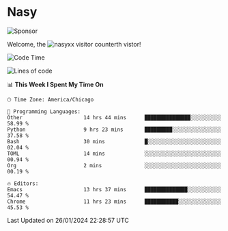 # Nasy

<!--
<p align="center">
<img height="200" src="https://github-readme-stats.vercel.app/api?username=nasyxx&count_private=true&show_icons=true&theme=dracula&include_all_commits=true"/>
<img height="200" src="https://github-readme-stats.vercel.app/api/top-langs/?username=nasyxx&theme=dracula&hide=html,jupyter+notebook&count_private=true&show_icons=true"/>
</p>

  
----------------
-->

![Sponsor](https://img.shields.io/static/v1.svg?label=Sponsor&message=%E2%9D%A4&logo=GitHub&style=flat&color=pink)
 
Welcome, the ![nasyxx visitor counter](https://count.getloli.com/get/@nasyxx?theme=rule34)th vistor!
 
<!--START_SECTION:waka-->
![Code Time](http://img.shields.io/badge/Code%20Time-4%2C266%20hrs%2040%20mins-blue)

![Lines of code](https://img.shields.io/badge/From%20Hello%20World%20I%27ve%20Written-6.3%20million%20lines%20of%20code-blue)

📊 **This Week I Spent My Time On** 

```text
🕑︎ Time Zone: America/Chicago

💬 Programming Languages: 
Other                    14 hrs 44 mins      ███████████████░░░░░░░░░░   58.99 % 
Python                   9 hrs 23 mins       █████████░░░░░░░░░░░░░░░░   37.58 % 
Bash                     30 mins             █░░░░░░░░░░░░░░░░░░░░░░░░   02.04 % 
TOML                     14 mins             ░░░░░░░░░░░░░░░░░░░░░░░░░   00.94 % 
Org                      2 mins              ░░░░░░░░░░░░░░░░░░░░░░░░░   00.19 % 

🔥 Editors: 
Emacs                    13 hrs 37 mins      ██████████████░░░░░░░░░░░   54.47 % 
Chrome                   11 hrs 23 mins      ███████████░░░░░░░░░░░░░░   45.53 % 
```


 Last Updated on 26/01/2024 22:28:57 UTC
<!--END_SECTION:waka-->

<!-- ![visitors](https://visitor-badge.laobi.icu/badge?page_id=nasyxx.nasyxx) -->
